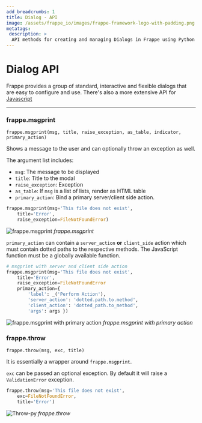 ```yaml
---
add_breadcrumbs: 1
title: Dialog - API
image: /assets/frappe_io/images/frappe-framework-logo-with-padding.png
metatags:
 description: >
  API methods for creating and managing Dialogs in Frappe using Python
---
```


# Dialog API
Frappe provides a group of standard, interactive and flexible dialogs that are easy to configure and use. There's also a more extensive API for [Javascript](/docs/user/en/api/dialog)

----


### frappe.msgprint
`frappe.msgprint(msg, title, raise_exception, as_table, indicator, primary_action)`

Shows a message to the user and can optionally throw an exception as well.

The argument list includes:

- `msg`: The message to be displayed
- `title`: Title to the modal
- `raise_exception`: Exception
- `as_table`: If `msg` is a list of lists, render as HTML table
- `primary_action`: Bind a primary server/client side action.

```py
frappe.msgprint(msg='This file does not exist',
	title='Error',
	raise_exception=FileNotFoundError)
```
![frappe.msgprint](/docs/assets/img/api/dialog-api-msgprint-py.png)
*frappe.msgprint*

`primary_action` can contain a `server_action` **or** `client_side` action which must contain dotted paths to the respective methods. The JavaScript function must be a globally available function.

```py
# msgprint with server and client side action
frappe.msgprint(msg='This file does not exist',
	title='Error',
	raise_exception=FileNotFoundError
	primary_action={
		'label': _('Perform Action'),
		'server_action': 'dotted.path.to.method',
		'client_action': 'dotted_path.to_method',
		'args': args })
```

![frappe.msgprint with primary action](/docs/assets/img/api/dialog-api-msgprint-py-with-primary-action.png)
*frappe.msgprint with primary action*

### frappe.throw
`frappe.throw(msg, exc, title)`

It is essentially a wrapper around `frappe.msgprint`.

`exc` can be passed an optional exception. By default it will raise a `ValidationError` exception.

```py
frappe.throw(msg='This file does not exist',
	exc=FileNotFoundError,
	title='Error')
```
![Throw-py](/docs/assets/img/api/dialog-api-msgprint-py.png)
*frappe.throw*
